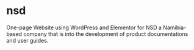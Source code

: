 # nsd
One-page Website using WordPress and Elementor for NSD  a Namibia-based company that is into the development of product documentations and user guides.
